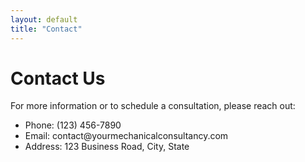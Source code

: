 ```yaml
---
layout: default
title: "Contact"
---
```

<h1>Contact Us</h1>
<p>For more information or to schedule a consultation, please reach out:</p>
<ul>
    <li>Phone: (123) 456-7890</li>
    <li>Email: contact@yourmechanicalconsultancy.com</li>
    <li>Address: 123 Business Road, City, State</li>
</ul>
